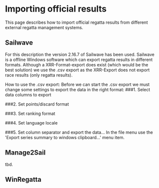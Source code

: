 # Importing official results

This page describes how to import official regatta results from different external regatta management systems.

## Sailwave

For this description the version 2.16.7 of Sailwave has been used.
Sailwave is a offline Windows software which can export regatta results in different formats.
Although a XRR-Format-export does exist (which would be the best solution) we use the .csv export as the XRR-Export does not export race results (only regatta results).

How to use the .csv export:
Before we can start the .csv export we must change some settings to export the data in the right format:
###1. Select data columns to export

###2. Set points/discard format

###3. Set ranking format

###4. Set language locale

###5. Set column separator and export the data...
In the file menu use the 'Export series summary to windows clipboard...' menu item.

## Manage2Sail

tbd.

## WinRegatta